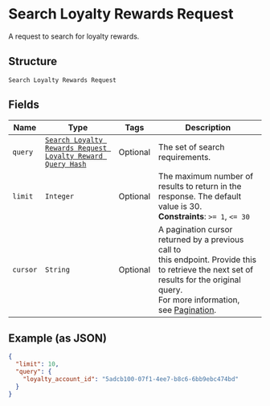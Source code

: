 
# Search Loyalty Rewards Request

A request to search for loyalty rewards.

## Structure

`Search Loyalty Rewards Request`

## Fields

| Name | Type | Tags | Description |
|  --- | --- | --- | --- |
| `query` | [`Search Loyalty Rewards Request Loyalty Reward Query Hash`](../../doc/models/search-loyalty-rewards-request-loyalty-reward-query.md) | Optional | The set of search requirements. |
| `limit` | `Integer` | Optional | The maximum number of results to return in the response. The default value is 30.<br>**Constraints**: `>= 1`, `<= 30` |
| `cursor` | `String` | Optional | A pagination cursor returned by a previous call to<br>this endpoint. Provide this to retrieve the next set of<br>results for the original query.<br>For more information,<br>see [Pagination](https://developer.squareup.com/docs/build-basics/common-api-patterns/pagination). |

## Example (as JSON)

```json
{
  "limit": 10,
  "query": {
    "loyalty_account_id": "5adcb100-07f1-4ee7-b8c6-6bb9ebc474bd"
  }
}
```

